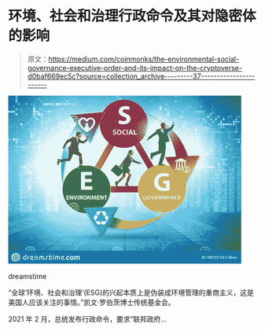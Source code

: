# 环境、社会和治理行政命令及其对隐密体的影响

> 原文：<https://medium.com/coinmonks/the-environmental-social-governance-executive-order-and-its-impact-on-the-cryptoverse-d0baf669ec5c?source=collection_archive---------37----------------------->

![](img/448abdbde57dceecbeb7bc6353b374ca.png)

dreamstime

“全球‘环境、社会和治理’(ESG)的兴起本质上是伪装成环境管理的重商主义，这是美国人应该关注的事情。”凯文·罗伯茨博士传统基金会。

2021 年 2 月，总统发布行政命令，要求“联邦政府…